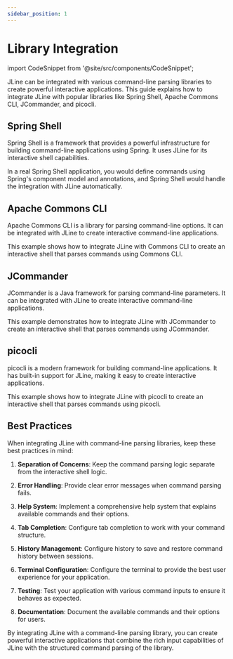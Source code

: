```yaml
---
sidebar_position: 1
---
```


# Library Integration

import CodeSnippet from '@site/src/components/CodeSnippet';

JLine can be integrated with various command-line parsing libraries to create powerful interactive applications. This guide explains how to integrate JLine with popular libraries like Spring Shell, Apache Commons CLI, JCommander, and picocli.

## Spring Shell

Spring Shell is a framework that provides a powerful infrastructure for building command-line applications using Spring. It uses JLine for its interactive shell capabilities.

<CodeSnippet name="SpringShellJLineExample" />

In a real Spring Shell application, you would define commands using Spring's component model and annotations, and Spring Shell would handle the integration with JLine automatically.

## Apache Commons CLI

Apache Commons CLI is a library for parsing command-line options. It can be integrated with JLine to create interactive command-line applications.

<CodeSnippet name="CommonsCliJLineExample" />

This example shows how to integrate JLine with Commons CLI to create an interactive shell that parses commands using Commons CLI.

## JCommander

JCommander is a Java framework for parsing command-line parameters. It can be integrated with JLine to create interactive command-line applications.

<CodeSnippet name="JCommanderJLineExample" />

This example demonstrates how to integrate JLine with JCommander to create an interactive shell that parses commands using JCommander.

## picocli

picocli is a modern framework for building command-line applications. It has built-in support for JLine, making it easy to create interactive applications.

<CodeSnippet name="PicoCLIJLineExample" />

This example shows how to integrate JLine with picocli to create an interactive shell that parses commands using picocli.

## Best Practices

When integrating JLine with command-line parsing libraries, keep these best practices in mind:

1. **Separation of Concerns**: Keep the command parsing logic separate from the interactive shell logic.

2. **Error Handling**: Provide clear error messages when command parsing fails.

3. **Help System**: Implement a comprehensive help system that explains available commands and their options.

4. **Tab Completion**: Configure tab completion to work with your command structure.

5. **History Management**: Configure history to save and restore command history between sessions.

6. **Terminal Configuration**: Configure the terminal to provide the best user experience for your application.

7. **Testing**: Test your application with various command inputs to ensure it behaves as expected.

8. **Documentation**: Document the available commands and their options for users.

By integrating JLine with a command-line parsing library, you can create powerful interactive applications that combine the rich input capabilities of JLine with the structured command parsing of the library.
